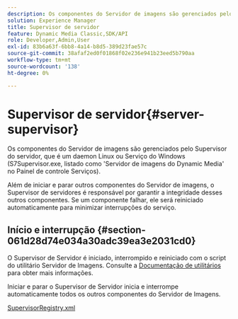 ```yaml
---
description: Os componentes do Servidor de imagens são gerenciados pelo Supervisor do servidor, que é um daemon Linux ou Serviço do Windows (S7Supervisor.exe, listado como 'Servidor de imagens do Dynamic Media' no Painel de controle Serviços).
solution: Experience Manager
title: Supervisor de servidor
feature: Dynamic Media Classic,SDK/API
role: Developer,Admin,User
exl-id: 83b6a63f-6bb8-4a14-b8d5-389d23fae57c
source-git-commit: 38afaf2ed0f01868f02e236e941b23eed5b790aa
workflow-type: tm+mt
source-wordcount: '138'
ht-degree: 0%

---
```


# Supervisor de servidor{#server-supervisor}

Os componentes do Servidor de imagens são gerenciados pelo Supervisor do servidor, que é um daemon Linux ou Serviço do Windows (S7Supervisor.exe, listado como &#39;Servidor de imagens do Dynamic Media&#39; no Painel de controle Serviços).

Além de iniciar e parar outros componentes do Servidor de imagens, o Supervisor de servidores é responsável por garantir a integridade desses outros componentes. Se um componente falhar, ele será reiniciado automaticamente para minimizar interrupções do serviço.

## Início e interrupção {#section-061d28d74e034a30adc39ea3e2031cd0}

O Supervisor de Servidor é iniciado, interrompido e reiniciado com o script do utilitário Servidor de Imagens. Consulte a [Documentação de utilitários](../../../is-api/is-utils/utilities/c-location-of-utilities.md#concept-bae61e53344449af978502cac6be8b5f) para obter mais informações.

Iniciar e parar o Supervisor de Servidor inicia e interrompe automaticamente todos os outros componentes do Servidor de Imagens.

[SupervisorRegistry.xml](../../../is-api/image-serving-api-ref/c-configuration-and-administration/r-server-configuration-files/r-supervisorregistry.md#reference-b55f37a7a7a044d19c1722f5130906c6)
